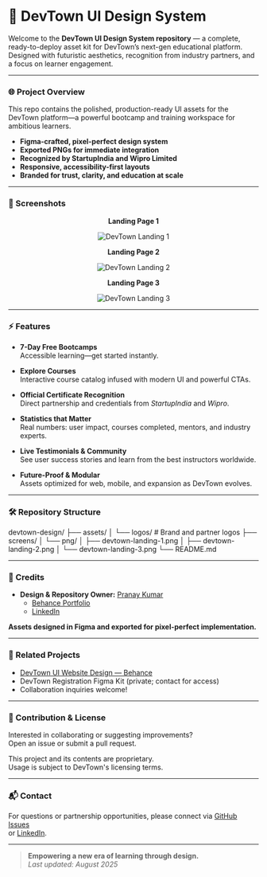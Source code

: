 # 🚀 DevTown UI Design System

Welcome to the **DevTown UI Design System repository** — a complete, ready-to-deploy asset kit for DevTown’s next-gen educational platform. Designed with futuristic aesthetics, recognition from industry partners, and a focus on learner engagement.

---

### 🌐 Project Overview

This repo contains the polished, production-ready UI assets for the DevTown platform—a powerful bootcamp and training workspace for ambitious learners.

- **Figma-crafted, pixel-perfect design system**
- **Exported PNGs for immediate integration**
- **Recognized by StartupIndia and Wipro Limited**
- **Responsive, accessibility-first layouts**
- **Branded for trust, clarity, and education at scale**

---

### 📸 Screenshots

<div align="center">

**Landing Page 1**

![DevTown Landing 1](devtown-landing-1.png)

**Landing Page 2**

![DevTown Landing 2](devtown-landing-2.png)

**Landing Page 3**

![DevTown Landing 3](devtown-landing-3.png)

</div>

---

### ⚡ Features

- **7-Day Free Bootcamps**  
  Accessible learning—get started instantly.

- **Explore Courses**  
  Interactive course catalog infused with modern UI and powerful CTAs.

- **Official Certificate Recognition**  
  Direct partnership and credentials from *StartupIndia* and *Wipro*.

- **Statistics that Matter**  
  Real numbers: user impact, courses completed, mentors, and industry experts.

- **Live Testimonials & Community**  
  See user success stories and learn from the best instructors worldwide.

- **Future-Proof & Modular**  
  Assets optimized for web, mobile, and expansion as DevTown evolves.

---

### 🛠️ Repository Structure
devtown-design/
├── assets/
│ └── logos/ # Brand and partner logos
├── screens/
│ └── png/
│ ├── devtown-landing-1.png
│ ├── devtown-landing-2.png
│ └── devtown-landing-3.png
└── README.md


---

### 👤 Credits

- **Design & Repository Owner:** [Pranay Kumar](https://github.com/mudigondapranay)
  - [Behance Portfolio](https://www.behance.net/pranaykumar23)
  - [LinkedIn](https://www.linkedin.com/in/mudigondapranay/)

**Assets designed in Figma and exported for pixel-perfect implementation.**

---

### 🔗 Related Projects

- [DevTown UI Website Design — Behance](https://www.behance.net/pranaykumar23)
- DevTown Registration Figma Kit (private; contact for access)
- Collaboration inquiries welcome!

---

### 🤝 Contribution & License

Interested in collaborating or suggesting improvements?  
Open an issue or submit a pull request.

This project and its contents are proprietary.  
Usage is subject to DevTown's licensing terms.

---

### 📬 Contact

For questions or partnership opportunities, please connect via [GitHub Issues](https://github.com/mudigondapranay/devtown-design/issues)  
or [LinkedIn](https://www.linkedin.com/in/mudigondapranay/).

---

> **Empowering a new era of learning through design.**  
> _Last updated: August 2025_

